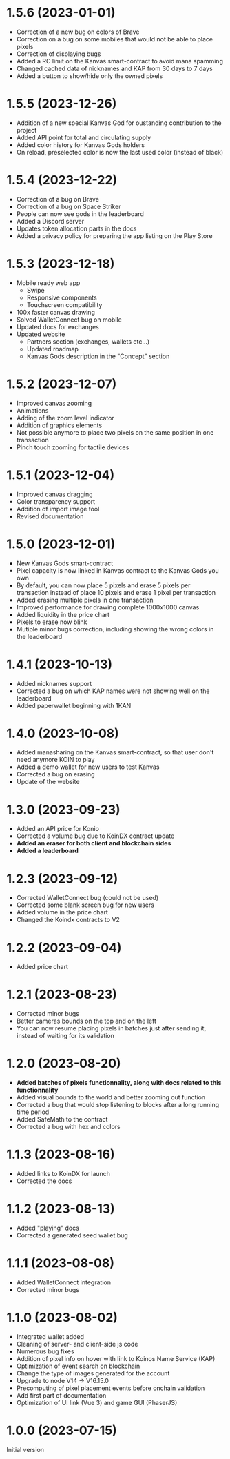 # 1.5.6 (2023-01-01)

- Correction of a new bug on colors of Brave
- Correction on a bug on some mobiles that would not be able to place pixels
- Correction of displaying bugs
- Added a RC limit on the Kanvas smart-contract to avoid mana spamming
- Changed cached data of nicknames and KAP from 30 days to 7 days
- Added a button to show/hide only the owned pixels

# 1.5.5 (2023-12-26)

- Addition of a new special Kanvas God for oustanding contribution to the project
- Added API point for total and circulating supply
- Added color history for Kanvas Gods holders
- On reload, preselected color is now the last used color (instead of black)

# 1.5.4 (2023-12-22)

- Correction of a bug on Brave
- Correction of a bug on Space Striker
- People can now see gods in the leaderboard
- Added a Discord server
- Updates token allocation parts in the docs
- Added a privacy policy for preparing the app listing on the Play Store

# 1.5.3 (2023-12-18)

- Mobile ready web app
  - Swipe
  - Responsive components
  - Touchscreen compatibility
- 100x faster canvas drawing
- Solved WalletConnect bug on mobile
- Updated docs for exchanges
- Updated website
  - Partners section (exchanges, wallets etc...)
  - Updated roadmap
  - Kanvas Gods description in the "Concept" section

# 1.5.2 (2023-12-07)

- Improved canvas zooming
- Animations
- Adding of the zoom level indicator
- Addition of graphics elements
- Not possible anymore to place two pixels on the same position in one transaction
- Pinch touch zooming for tactile devices

# 1.5.1 (2023-12-04)

- Improved canvas dragging
- Color transparency support
- Addition of import image tool
- Revised documentation

# 1.5.0 (2023-12-01)

- New Kanvas Gods smart-contract
- Pixel capacity is now linked in Kanvas contract to the Kanvas Gods you own
- By default, you can now place 5 pixels and erase 5 pixels per transaction instead of place 10 pixels and erase 1 pixel per transaction
- Added erasing multiple pixels in one transaction
- Improved performance for drawing complete 1000x1000 canvas
- Added liquidity in the price chart
- Pixels to erase now blink
- Mutiple minor bugs correction, including showing the wrong colors in the leaderboard

# 1.4.1 (2023-10-13)

- Added nicknames support
- Corrected a bug on which KAP names were not showing well on the leaderboard
- Added paperwallet beginning with 1KAN

# 1.4.0 (2023-10-08)

- Added manasharing on the Kanvas smart-contract, so that user don't need anymore KOIN to play
- Added a demo wallet for new users to test Kanvas
- Corrected a bug on erasing
- Update of the website

# 1.3.0 (2023-09-23)

- Added an API price for Konio
- Corrected a volume bug due to KoinDX contract update
- **Added an eraser for both client and blockchain sides**
- **Added a leaderboard**

# 1.2.3 (2023-09-12)

- Corrected WalletConnect bug (could not be used)
- Corrected some blank screen bug for new users
- Added volume in the price chart
- Changed the Koindx contracts to V2

# 1.2.2 (2023-09-04)

- Added price chart

# 1.2.1 (2023-08-23)

- Corrected minor bugs
- Better cameras bounds on the top and on the left
- You can now resume placing pixels in batches just after sending it, instead of waiting for its validation

# 1.2.0 (2023-08-20)

- **Added batches of pixels functionnality, along with docs related to this functionnality**
- Added visual bounds to the world and better zooming out function
- Corrected a bug that would stop listening to blocks after a long running time period
- Added SafeMath to the contract
- Corrected a bug with hex and colors

# 1.1.3 (2023-08-16)

- Added links to KoinDX for launch
- Corrected the docs

# 1.1.2 (2023-08-13)

- Added "playing" docs
- Corrected a generated seed wallet bug

# 1.1.1 (2023-08-08)

- Added WalletConnect integration
- Corrected minor bugs

# 1.1.0 (2023-08-02)

- Integrated wallet added
- Cleaning of server- and client-side js code
- Numerous bug fixes
- Addition of pixel info on hover with link to Koinos Name Service (KAP)
- Optimization of event search on blockchain
- Change the type of images generated for the account
- Upgrade to node V14 -> V16.15.0
- Precomputing of pixel placement events before onchain validation
- Add first part of documentation
- Optimization of UI link (Vue 3) and game GUI (PhaserJS)

# 1.0.0 (2023-07-15)

Initial version
